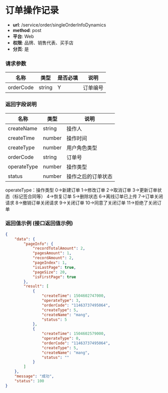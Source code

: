 订单操作记录
=======

- **url**: /service/order/singleOrderInfoDynamics
- **method**: post
- **平台**: Web
- **权限**: 品牌、销售代表、买手店
- **分页**: 是

### 请求参数

|    名称   |  类型  | 是否必填 |   说明   |
|-----------|--------|----------|----------|
| orderCode | string | Y        | 订单编号 |

### 返回字段说明

|     名称    |  类型  |        说明        |
|-------------|--------|--------------------|
| createName  | string | 操作人             |
| createTime  | number | 操作时间           |
| createType  | number | 用户角色类型       |
| orderCode   | string | 订单号             |
| operateType | number | 操作类型           |
| status      | number | 操作之后的订单状态 |

operateType：操作类型
  0->新建订单
  1->修改订单
  2->取消订单
  3->更新订单状态（标记签合同等）
  4->恢复订单
  5->删除状态
  6->离线订单已上传
  7->订单关闭请求
  8->撤销订单关闭请求
  9->关闭订单
  10->同意了关闭订单
  11->拒绝了关闭订单

### 返回值示例 (接口返回值示例)

```json
{
    "data": {
        "pageInfo": {
            "recordTotalAmount": 2,
            "pagesAmount": 1,
            "recordAmount": 2,
            "pageIndex": 1,
            "isLastPage": true,
            "pageSize": 20,
            "isFirstPage": true
        },
        "result": [
            {
                "createTime": 1504602747000,
                "operateType": 3,
                "orderCode": "11463737495064",
                "createType": 5,
                "createName": "mang",
                "status": 5
            },
            {
                "createTime": 1504602579000,
                "operateType": 0,
                "orderCode": "11463737495064",
                "createType": 5,
                "createName": "mang",
                "status": ""
            }
        ]
    },
    "message": "成功",
    "status": 100
}
```